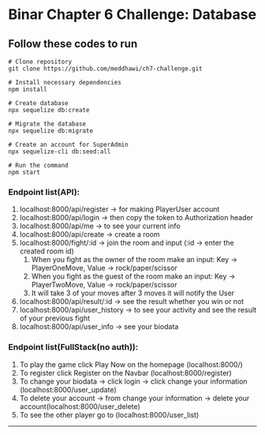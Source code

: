 # Binar Chapter 6 Challenge: Database

## Follow these codes to run

```
# Clone repository
git clone https://github.com/meddhawi/ch7-challenge.git

# Install necessary dependencies
npm install

# Create database
npx sequelize db:create

# Migrate the database
npx sequelize db:migrate

# Create an account for SuperAdmin
npx sequelize-cli db:seed:all

# Run the command
npm start
```

### Endpoint list(API):
1. localhost:8000/api/register → for making PlayerUser account
2. localhost:8000/api/login → then copy the token to Authorization header
3. localhost:8000/api/me → to see your current info
4. localhost:8000/api/create → create a room
5. localhost:8000/fight/:id → join the room and input (:id → enter the created room id)
   1. When you fight as the owner of the room make an input: Key → PlayerOneMove, Value → rock/paper/scissor
   2. When you fight as the guest of the room make an input: Key → PlayerTwoMove, Value → rock/paper/scissor
   3. It will take 3 of your moves after 3 moves it will notify the User
6. localhost:8000/api/result/:id → see the result whether you win or not
7. localhost:8000/api/user_history → to see your activity and see the result of your previous fight
8. localhost:8000/api/user_info → see your biodata

### Endpoint list(FullStack(no auth)):
1. To play the game click Play Now on the homepage (localhost:8000/)
2. To register click Register on the Navbar (localhost:8000/register)
3. To change your biodata → click login → click change your information (localhost:8000/user_update)
4. To delete your account → from change your information → delete your account(localhost:8000/user_delete)
5. To see the other player go to (localhost:8000/user_list)

****